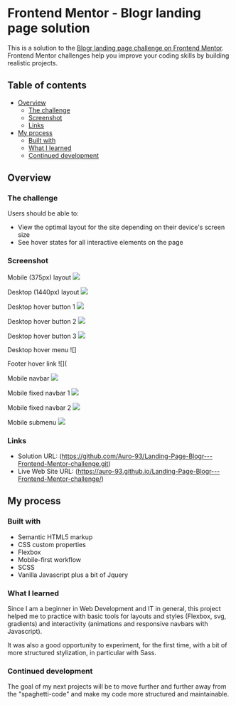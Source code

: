 # Frontend Mentor - Blogr landing page solution

This is a solution to the [Blogr landing page challenge on Frontend Mentor](https://www.frontendmentor.io/challenges/blogr-landing-page-EX2RLAApP). Frontend Mentor challenges help you improve your coding skills by building realistic projects. 

## Table of contents

- [Overview](#overview)
  - [The challenge](#the-challenge)
  - [Screenshot](#screenshot)
  - [Links](#links)
- [My process](#my-process)
  - [Built with](#built-with)
  - [What I learned](#what-i-learned)
  - [Continued development](#continued-development)


## Overview

### The challenge

Users should be able to:

- View the optimal layout for the site depending on their device's screen size
- See hover states for all interactive elements on the page

### Screenshot

Mobile (375px) layout
![](my-project-screenshots/375px.png)

Desktop (1440px) layout
![](my-project-screenshots/1440px.png)
  
Desktop hover button 1
![](my-project-screenshots/desktop-hover-button-1.png)

Desktop hover button 2
![](my-project-screenshots/desktop-hover-button-2.png)
  
Desktop hover button 3
![](my-project-screenshots/desktop-hover-button-3.png)
  
Desktop hover menu
![]
  
Footer hover link
![](
  
Mobile navbar
![](my-project-screenshots/mobile-navbar.png)
  
Mobile fixed navbar 1
![](my-project-screenshots/mobile-fixed-navbar-1.png)
  
Mobile fixed navbar 2
![](my-project-screenshots/mobile-fixed-navbar-2.png)
  
Mobile submenu
![](my-project-screenshots/mobile-submenu.png)



### Links

- Solution URL: (https://github.com/Auro-93/Landing-Page-Blogr---Frontend-Mentor-challenge.git)
- Live Web Site URL: (https://auro-93.github.io/Landing-Page-Blogr---Frontend-Mentor-challenge/)


## My process

### Built with

- Semantic HTML5 markup
- CSS custom properties
- Flexbox
- Mobile-first workflow
- SCSS
- Vanilla Javascript plus a bit of Jquery


### What I learned

Since I am a beginner in Web Development and IT in general, this project helped me to practice with basic tools for layouts and styles (Flexbox, svg, gradients) and interactivity (animations and responsive navbars with Javascript).

It was also a good opportunity to experiment, for the first time, with a bit of more structured stylization, in particular with Sass.

### Continued development

The goal of my next projects will be to move further and further away from the "spaghetti-code" and make my code more structured and maintainable.

